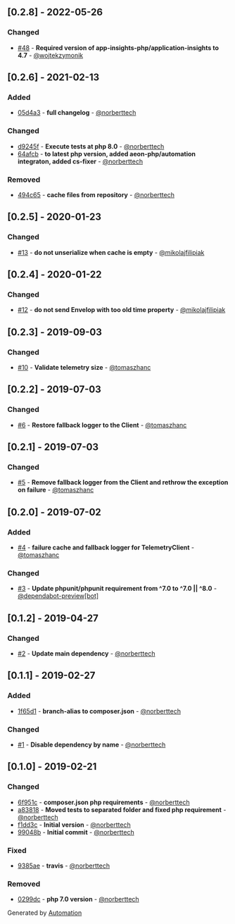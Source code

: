 ## [0.2.8] - 2022-05-26

### Changed
- [#48](https://github.com/app-insights-php/client/pull/48) - **Required version of app-insights-php/application-insights to 4.7** - [@wojtekzymonik](https://github.com/wojtekzymonik)

## [0.2.6] - 2021-02-13

### Added
- [05d4a3](https://github.com/app-insights-php/client/commit/05d4a3c4b6a431f4e159b6ea60a6fa8cf2f7cdf1) - **full changelog** - [@norberttech](https://github.com/norberttech)

### Changed
- [d9245f](https://github.com/app-insights-php/client/commit/d9245f8d226675445cdb6f5d7b4f1fa70f37b77e) - **Execute tests at php 8.0** - [@norberttech](https://github.com/norberttech)
- [64afcb](https://github.com/app-insights-php/client/commit/64afcb534e95db13695c81312d96c5edec5086c0) - **to latest php version, added aeon-php/automation integraton, added cs-fixer** - [@norberttech](https://github.com/norberttech)

### Removed
- [494c65](https://github.com/app-insights-php/client/commit/494c65e152c79638874291a6acbb791cd3845cee) - **cache files from repository** - [@norberttech](https://github.com/norberttech)

## [0.2.5] - 2020-01-23

### Changed
- [#13](https://github.com/app-insights-php/client/pull/13) - **do not unserialize when cache is empty** - [@mikolajfilipiak](https://github.com/mikolajfilipiak)

## [0.2.4] - 2020-01-22

### Changed
- [#12](https://github.com/app-insights-php/client/pull/12) - **do not send Envelop with too old time property** - [@mikolajfilipiak](https://github.com/mikolajfilipiak)

## [0.2.3] - 2019-09-03

### Changed
- [#10](https://github.com/app-insights-php/client/pull/10) - **Validate telemetry size** - [@tomaszhanc](https://github.com/tomaszhanc)

## [0.2.2] - 2019-07-03

### Changed
- [#6](https://github.com/app-insights-php/client/pull/6) - **Restore fallback logger to the Client** - [@tomaszhanc](https://github.com/tomaszhanc)

## [0.2.1] - 2019-07-03

### Changed
- [#5](https://github.com/app-insights-php/client/pull/5) - **Remove fallback logger from the Client and rethrow the exception on failure** - [@tomaszhanc](https://github.com/tomaszhanc)

## [0.2.0] - 2019-07-02

### Added
- [#4](https://github.com/app-insights-php/client/pull/4) - **failure cache and fallback logger for TelemetryClient** - [@tomaszhanc](https://github.com/tomaszhanc)

### Changed
- [#3](https://github.com/app-insights-php/client/pull/3) - **Update phpunit/phpunit requirement from ^7.0 to ^7.0 || ^8.0** - [@dependabot-preview[bot]](https://github.com/apps/dependabot-preview)

## [0.1.2] - 2019-04-27

### Changed
- [#2](https://github.com/app-insights-php/client/pull/2) - **Update main dependency** - [@norberttech](https://github.com/norberttech)

## [0.1.1] - 2019-02-27

### Added
- [1f65d1](https://github.com/app-insights-php/client/commit/1f65d1265550534e9351c118beb5597e6c3d182e) - **branch-alias to composer.json** - [@norberttech](https://github.com/norberttech)

### Changed
- [#1](https://github.com/app-insights-php/client/pull/1) - **Disable dependency by name** - [@norberttech](https://github.com/norberttech)

## [0.1.0] - 2019-02-21

### Changed
- [6f951c](https://github.com/app-insights-php/client/commit/6f951c9ed507a694e7f14a60c993b65910418bcc) - **composer.json php requirements** - [@norberttech](https://github.com/norberttech)
- [a83818](https://github.com/app-insights-php/client/commit/a838180a2e2146c74e65d65df9c79c9110cc3b17) - **Moved tests to separated folder and fixed php requirement** - [@norberttech](https://github.com/norberttech)
- [f1dd3c](https://github.com/app-insights-php/client/commit/f1dd3ce809e3b700bdfb1c5cd7bec37c9ac18d3c) - **Initial version** - [@norberttech](https://github.com/norberttech)
- [99048b](https://github.com/app-insights-php/client/commit/99048b78702ee25d4aa6928c3db4a45a0a4881d9) - **Initial commit** - [@norberttech](https://github.com/norberttech)

### Fixed
- [9385ae](https://github.com/app-insights-php/client/commit/9385ae85e84b6be8d3eca13e3e6f0c320788a806) - **travis** - [@norberttech](https://github.com/norberttech)

### Removed
- [0299dc](https://github.com/app-insights-php/client/commit/0299dc539adf6f054334338c48bc047f7cb7860a) - **php 7.0 version** - [@norberttech](https://github.com/norberttech)

Generated by [Automation](https://github.com/aeon-php/automation)